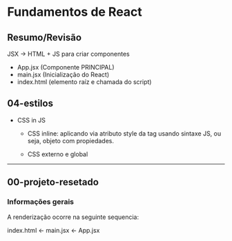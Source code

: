 # Fundamentos de React

## Resumo/Revisão

JSX -> HTML + JS para criar componentes

- App.jsx (Componente PRINCIPAL)
- main.jsx (Inicialização do React)
- index.html (elemento raíz e chamada do script)

## 04-estilos

- CSS in JS
  - CSS inline: aplicando via atributo style da tag usando sintaxe JS, ou seja, objeto com propiedades.
  
  - CSS externo e global

---
## 00-projeto-resetado

### Informações gerais

A renderização ocorre na seguinte sequencia:

index.html <- main.jsx <- App.jsx
